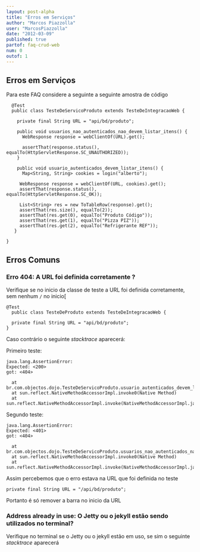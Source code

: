 ```yaml
---
layout: post-alpha
title: "Erros em Serviços"
author: "Marcos Piazzolla"
user: "MarcosPiazzolla"
date: "2012-03-09"
published: true 
partof: faq-crud-web
num: 0
outof: 1
---
```


## Erros em Serviços

Para este FAQ considere a seguinte a seguinte amostra de código

      @Test
      public class TesteDeServicoProduto extends TesteDeIntegracaoWeb {

        private final String URL = "api/bd/produto";

        public void usuarios_nao_autenticados_nao_devem_listar_itens() {
          WebResponse response = webClientOf(URL).get();

          assertThat(response.status(), equalTo(HttpServletResponse.SC_UNAUTHORIZED));
        }

        public void usuario_autenticados_devem_listar_itens() {
          Map<String, String> cookies = login("alberto");

         WebResponse response = webClientOf(URL, cookies).get();
         assertThat(response.status(), equalTo(HttpServletResponse.SC_OK));

         List<String> res = new ToTableRow(response).get();
         assertThat(res.size(), equalTo(2));
         assertThat(res.get(0), equalTo("Produto Código"));
         assertThat(res.get(1), equalTo("Pizza PIZ"));
         assertThat(res.get(2), equalTo("Refrigerante REF"));
       }
    
    }

## Erros Comuns

### Erro 404: A URL foi definida corretamente ?

Verifique se no inicio da classe de teste a URL foi definida corretamente, sem nenhum `/` no inicio[

    @Test
      public class TesteDeProduto extends TesteDeIntegracaoWeb {

      private final String URL = "api/bd/produto";
    }
    
Caso contrário o seguinte _stacktrace_ aparecerá:

Primeiro teste:

    java.lang.AssertionError: 
    Expected: <200>
    got: <404>

	  at br.com.objectos.dojo.TesteDeServicoProduto.usuario_autenticados_devem_listar_itens(TesteDeServicoProduto.java:42)
	  at sun.reflect.NativeMethodAccessorImpl.invoke0(Native Method)
	  at sun.reflect.NativeMethodAccessorImpl.invoke(NativeMethodAccessorImpl.java:39)
	  
Segundo teste:

    java.lang.AssertionError: 
    Expected: <401>
    got: <404>

	  at br.com.objectos.dojo.TesteDeServicoProduto.usuarios_nao_autenticados_nao_devem_listar_itens(TesteDeServicoProduto.java:35)
	  at sun.reflect.NativeMethodAccessorImpl.invoke0(Native Method)
	  at sun.reflect.NativeMethodAccessorImpl.invoke(NativeMethodAccessorImpl.java:39)

Assim percebemos que o erro estava na URL que foi definida no teste

    private final String URL = "/api/bd/produto";

Portanto é só remover a barra no inicio da URL

### Address already in use: O Jetty ou o jekyll estão sendo utilizados no terminal?

Verifique no terminal se o Jetty ou o jekyll estão em uso, se sim o seguinte _stacktrace_ aparecerá